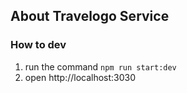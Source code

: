 ## About Travelogo Service

### How to dev

1. run the command `npm run start:dev`
2. open http://localhost:3030
